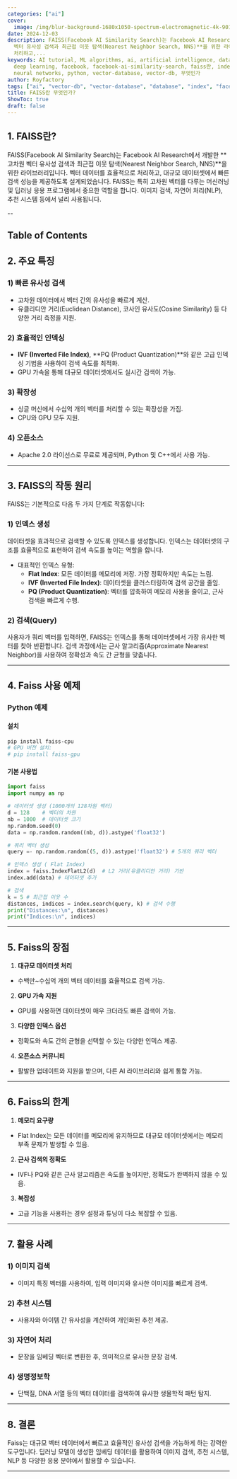 ```yaml
---
categories: ["ai"]
cover:
  image: /img/blur-background-1680x1050-spectrum-electromagnetic-4k-901-1.jpg
date: 2024-12-03
description: FAISS(Facebook AI Similarity Search)는 Facebook AI Research에서 개발한 **고차원
  벡터 유사성 검색과 최근접 이웃 탐색(Nearest Neighbor Search, NNS)**을 위한 라이브러리입니다. 벡터 데이터를 효율적으로
  처리하고,...
keywords: AI tutorial, ML algorithms, ai, artificial intelligence, data science, database,
  deep learning, facebook, facebook-ai-similarity-search, faiss란, index, machine learning,
  neural networks, python, vector-database, vector-db, 무엇인가
author: Royfactory
tags: ["ai", "vector-db", "vector-database", "database", "index", "facebook", "facebook-ai-similarity-search"]
title: FAISS란 무엇인가?
ShowToc: true
draft: false
---
```


## 1. FAISS란?
FAISS(Facebook AI Similarity Search)는 Facebook AI Research에서 개발한 **고차원 벡터 유사성 검색과 최근접 이웃 탐색(Nearest Neighbor Search, NNS)**을 위한 라이브러리입니다. 벡터 데이터를 효율적으로 처리하고, 대규모 데이터셋에서 빠른 검색 성능을 제공하도록 설계되었습니다.
FAISS는 특히 고차원 벡터를 다루는 머신러닝 및 딥러닝 응용 프로그램에서 중요한 역할을 합니다. 이미지 검색, 자연어 처리(NLP), 추천 시스템 등에서 널리 사용됩니다.

--
## Table of Contents

## 2. 주요 특징
### 1) 빠른 유사성 검색
- 고차원 데이터에서 벡터 간의 유사성을 빠르게 계산.
- 유클리디안 거리(Euclidean Distance), 코사인 유사도(Cosine Similarity) 등 다양한 거리 측정을 지원.
### 2) 효율적인 인덱싱
- **IVF (Inverted File Index)**, **PQ (Product Quantization)**와 같은 고급 인덱싱 기법을 사용하여 검색 속도를 최적화.
- GPU 가속을 통해 대규모 데이터셋에서도 실시간 검색이 가능.
### 3) 확장성
- 싱글 머신에서 수십억 개의 벡터를 처리할 수 있는 확장성을 가짐.
- CPU와 GPU 모두 지원.
### 4) 오픈소스
- Apache 2.0 라이선스로 무료로 제공되며, Python 및 C++에서 사용 가능.

---

## 3. FAISS의 작동 원리
FAISS는 기본적으로 다음 두 가지 단계로 작동합니다:

### 1) 인덱스 생성
데이터셋을 효과적으로 검색할 수 있도록 인덱스를 생성합니다. 인덱스는 데이터셋의 구조를 효율적으로 표현하여 검색 속도를 높이는 역할을 합니다.

- 대표적인 인덱스 유형:
  - **Flat Index**: 모든 데이터를 메모리에 저장. 가장 정확하지만 속도는 느림.
  - **IVF (Inverted File Index)**: 데이터셋을 클러스터링하여 검색 공간을 줄임.
  - **PQ (Product Quantization)**: 벡터를 압축하여 메모리 사용을 줄이고, 근사 검색을 빠르게 수행.

### 2) 검색(Query)
사용자가 쿼리 벡터를 입력하면, FAISS는 인덱스를 통해 데이터셋에서 가장 유사한 벡터를 찾아 반환합니다. 검색 과정에서는 근사 알고리즘(Approximate Nearest Neighbor)을 사용하여 정확성과 속도 간 균형을 맞춥니다.

---

## 4. Faiss 사용 예제
### Python 예제
#### 설치
```bash
pip install faiss-cpu
# GPU 버전 설치:
# pip install faiss-gpu
```

#### 기본 사용법
```python
import faiss
import numpy as np

# 데이터셋 생성 (1000개의 128차원 벡터)
d = 128    # 벡터의 차원
nb = 1000  # 데이터셋 크기
np.random.seed(0)
data = np.random.random((nb, d)).astype('float32')

# 쿼리 벡터 생성
query =- np.random.random((5, d)).astype('float32') # 5개의 쿼리 벡터

# 인덱스 생성 ( Flat Index)
index = faiss.IndexFlatL2(d)  # L2 거리(유클리디안 거리) 기반
index.add(data) # 데이터셋 추가

# 검색
k = 5 # 최근접 이웃 수
distances, indices = index.search(query, k) # 검색 수행
print("Distances:\n", distances)
print("Indices:\n", indices)
```

---

## 5. Faiss의 장점
1. **대규모 데이터셋 처리**
  - 수백만~수십억 개의 벡터 데이터를 효율적으로 검색 가능.
2. **GPU 가속 지원**
  - GPU를 사용하면 데이터셋이 매우 크더라도 빠른 검색이 가능.
3. **다양한 인덱스 옵션**
  - 정확도와 속도 간의 균형을 선택할 수 있는 다양한 인덱스 제공.
4. **오픈소스 커뮤니티**
  - 활발한 업데이트와 지원을 받으며, 다른 AI 라이브러리와 쉽게 통합 가능.

---

## 6. Faiss의 한계
1. **메모리 요구량**
  - Flat Index는 모든 데이터를 메모리에 유지하므로 대규모 데이터셋에서는 메모리 부족 문제가 발생할 수 있음.
2. **근사 검색의 정확도**
  - IVF나 PQ와 같은 근사 알고리즘은 속도를 높이지만, 정확도가 완벽하지 않을 수 있음.
3. **복잡성**
  - 고급 기능을 사용하는 경우 설정과 튜닝이 다소 복잡할 수 있음.

---

## 7. 활용 사례
### 1) 이미지 검색
- 이미지 특징 벡터를 사용하여, 입력 이미지와 유사한 이미지를 빠르게 검색.
### 2) 추천 시스템
- 사용자와 아이템 간 유사성을 계산하여 개인화된 추천 제공.
### 3) 자연어 처리
- 문장을 임베딩 벡터로 변환한 후, 의미적으로 유사한 문장 검색.
### 4) 생명정보학
- 단백질, DNA 서열 등의 벡터 데이터를 검색하여 유사한 생물학적 패턴 탐지.

---

## 8. 결론
Faiss는 대규모 벡터 데이터에서 빠르고 효율적인 유사성 검색을 가능하게 하는 강력한 도구입니다. 딥러닝 모델이 생성한 임베딩 데이터를 활용하여 이미지 검색, 추천 시스템, NLP 등 다양한 응용 분야에서 활용할 수 있습니다.

---
